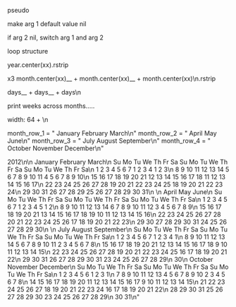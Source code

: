 pseudo

make arg 1 default value nil

if arg 2 nil, switch arg 1 and arg 2

loop structure

year.center(xx).rstrip

x3
  month.center(xx)__ + month.center(xx)__ + month.center(xx)\n.rstrip

  days__ + days__ + days\n

  print weeks across months.....

  width: 64 + \n

 month_row_1 = "      January               February               March\n"
 month_row_2 = "       April                  May                   June\n"
 month_row_3 = "        July                 August              September\n"
 month_row_4 = "      October               November              December\n"

  2012\n\n
        January               February               March\n
  Su Mo Tu We Th Fr Sa  Su Mo Tu We Th Fr Sa  Su Mo Tu We Th Fr Sa\n
   1  2  3  4  5  6  7            1  2  3  4               1  2  3\n
   8  9 10 11 12 13 14   5  6  7  8  9 10 11   4  5  6  7  8  9 10\n
  15 16 17 18 19 20 21  12 13 14 15 16 17 18  11 12 13 14 15 16 17\n
  22 23 24 25 26 27 28  19 20 21 22 23 24 25  18 19 20 21 22 23 24\n
  29 30 31              26 27 28 29           25 26 27 28 29 30 31\n
                                               \n
         April                  May                   June\n
  Su Mo Tu We Th Fr Sa  Su Mo Tu We Th Fr Sa  Su Mo Tu We Th Fr Sa\n
   1  2  3  4  5  6  7         1  2  3  4  5                  1  2\n
   8  9 10 11 12 13 14   6  7  8  9 10 11 12   3  4  5  6  7  8  9\n
  15 16 17 18 19 20 21  13 14 15 16 17 18 19  10 11 12 13 14 15 16\n
  22 23 24 25 26 27 28  20 21 22 23 24 25 26  17 18 19 20 21 22 23\n
  29 30                 27 28 29 30 31        24 25 26 27 28 29 30\n
  \n
          July                 August              September\n
  Su Mo Tu We Th Fr Sa  Su Mo Tu We Th Fr Sa  Su Mo Tu We Th Fr Sa\n
   1  2  3  4  5  6  7            1  2  3  4                     1\n
   8  9 10 11 12 13 14   5  6  7  8  9 10 11   2  3  4  5  6  7  8\n
  15 16 17 18 19 20 21  12 13 14 15 16 17 18   9 10 11 12 13 14 15\n
  22 23 24 25 26 27 28  19 20 21 22 23 24 25  16 17 18 19 20 21 22\n
  29 30 31              26 27 28 29 30 31     23 24 25 26 27 28 29\n
                                              30\n
        October               November              December\n
  Su Mo Tu We Th Fr Sa  Su Mo Tu We Th Fr Sa  Su Mo Tu We Th Fr Sa\n
      1  2  3  4  5  6               1  2  3                     1\n
   7  8  9 10 11 12 13   4  5  6  7  8  9 10   2  3  4  5  6  7  8\n
  14 15 16 17 18 19 20  11 12 13 14 15 16 17   9 10 11 12 13 14 15\n
  21 22 23 24 25 26 27  18 19 20 21 22 23 24  16 17 18 19 20 21 22\n
  28 29 30 31           25 26 27 28 29 30     23 24 25 26 27 28 29\n
                                              30 31\n"
